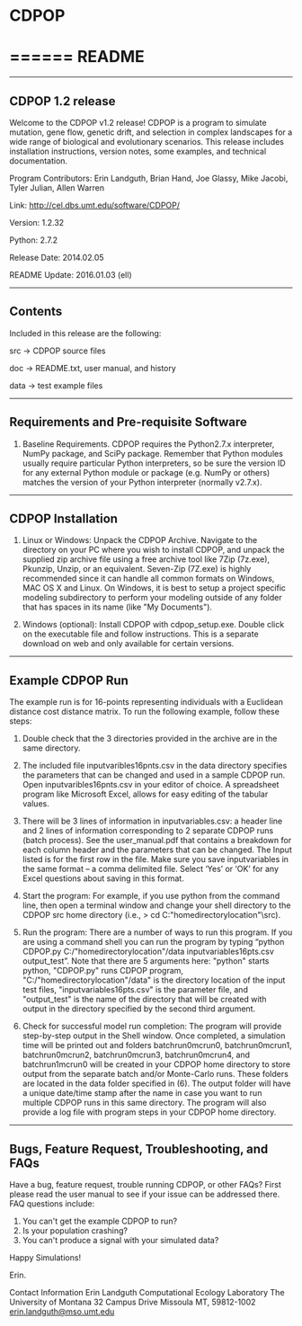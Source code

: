 # CDPOP

======
README
======

----------------- 
CDPOP 1.2 release
-----------------
  
Welcome to the CDPOP v1.2 release! CDPOP is a program to simulate mutation, gene flow, genetic drift, and selection in complex landscapes for a wide range of biological and evolutionary scenarios. This release includes installation instructions, version notes, some examples, and technical documentation. 
  
Program Contributors: Erin Landguth, Brian Hand, Joe Glassy, Mike Jacobi, Tyler Julian, Allen Warren

Link: http://cel.dbs.umt.edu/software/CDPOP/

Version: 1.2.32

Python: 2.7.2

Release Date: 2014.02.05

README Update: 2016.01.03 (ell)
  
--------
Contents
--------
  
Included in this release are the following:

src -> CDPOP source files

doc -> README.txt, user manual, and history

data -> test example files
  
---------------------------------------
Requirements and Pre-requisite Software
---------------------------------------

1. Baseline Requirements. CDPOP requires the Python2.7.x interpreter, NumPy package, and SciPy package. Remember that Python modules usually require particular Python interpreters, so be sure the version ID for any external Python module or package (e.g. NumPy or others) matches the version of your Python interpreter (normally v2.7.x). 

------------------
CDPOP Installation
------------------ 

1. Linux or Windows: Unpack the CDPOP Archive. Navigate to the directory on your PC where you wish to install CDPOP, and unpack the supplied zip archive file using a free archive tool like 7Zip (7z.exe), Pkunzip, Unzip, or an equivalent. Seven-Zip (7Z.exe) is highly recommended since it can handle all common formats on Windows, MAC OS X and Linux. On Windows, it is best to setup a project specific modeling subdirectory to perform your modeling outside of any folder that has spaces in its name (like "My Documents").

2. Windows (optional): Install CDPOP with cdpop_setup.exe. Double click on the executable file and follow instructions. This is a separate download on web and only available for certain versions.

-----------------
Example CDPOP Run
-----------------

The example run is for 16-points representing individuals with a Euclidean distance cost distance matrix. To run the following example, follow these steps:

1. Double check that the 3 directories provided in the archive are in the same directory. 

2. The included file inputvaribles16pnts.csv in the data directory specifies the parameters that can be changed and used in a sample CDPOP run. Open inputvaribles16pnts.csv in your editor of choice. A spreadsheet program like Microsoft Excel, allows for easy editing of the tabular values.

3. There will be 3 lines of information in inputvariables.csv: a header line and 2 lines of information corresponding to 2 separate CDPOP runs (batch process). See the user_manual.pdf that contains a breakdown for each column header and the parameters that can be changed. The Input listed is for the first row in the file. Make sure you save inputvariables in the same format – a comma delimited file. Select ‘Yes’ or ‘OK’ for any Excel questions about saving in this format.

5. Start the program: For example, if you use python from the command line, then open a terminal window and change your shell directory to the CDPOP src home directory (i.e., > cd C:\"homedirectorylocation"\src). 

6. Run the program: There are a number of ways to run this program. If you are using a command shell you can run the program by typing “python CDPOP.py C:/"homedirectorylocation"/data inputvariables16pts.csv output_test”. Note that there are 5 arguments here: "python" starts python, "CDPOP.py" runs CDPOP program, "C:/"homedirectorylocation"/data" is the directory location of the input test files, "inputvariables16pts.csv" is the parameter file, and "output_test" is the name of the directory that will be created with output in the directory specified by the second third argument.

7. Check for successful model run completion: The program will provide step-by-step output in the Shell window. Once completed, a simulation time will be printed out and folders batchrun0mcrun0, batchrun0mcrun1, batchrun0mcrun2, batchrun0mcrun3, batchrun0mcrun4, and batchrun1mcrun0 will be created in your CDPOP home directory to store output from the separate batch and/or Monte-Carlo runs. These folders are located in the data folder specified in (6). The output folder will have a unique date/time stamp after the name in case you want to run multiple CDPOP runs in this same directory. The program will also provide a log file with program steps in your CDPOP home directory.

------------------------------------------------
Bugs, Feature Request, Troubleshooting, and FAQs
------------------------------------------------
Have a bug, feature request, trouble running CDPOP, or other FAQs? First please read the user manual to see if your issue can be addressed there. FAQ questions include:
1. You can't get the example CDPOP to run?
2. Is your population crashing?
3. You can't produce a signal with your simulated data?



Happy Simulations!

Erin.

Contact Information
Erin Landguth
Computational Ecology Laboratory
The University of Montana
32 Campus Drive
Missoula MT, 59812-1002
erin.landguth@mso.umt.edu

